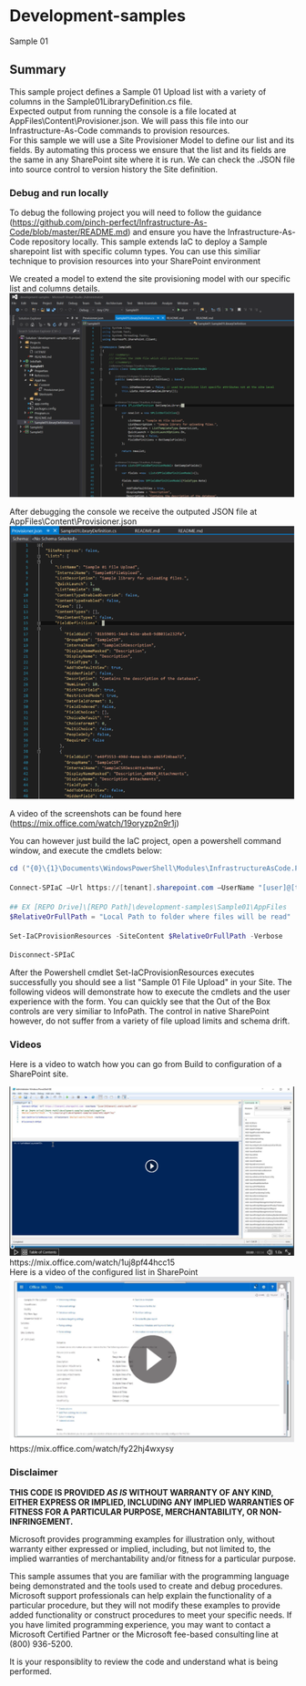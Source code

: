 ﻿# Development-samples
Sample 01

## Summary
This sample project defines a Sample 01 Upload list with a variety of columns in the Sample01LibraryDefinition.cs file.  
Expected output from running the console is a file located at AppFiles\Content\Provisioner.json.  We will pass this file into our Infrastructure-As-Code commands to provision resources.  
For this sample we will use a Site Provisioner Model to define our list and its fields.  By automating this process we ensure that the list and its fields are the same in any SharePoint site where it is run.  We can check the .JSON file into source control to version history the Site definition.

### Debug and run locally
To debug the following project you will need to follow the guidance (https://github.com/pinch-perfect/Infrastructure-As-Code/blob/master/README.md) and ensure you have the Infrastructure-As-Code repository locally.
This sample extends IaC to deploy a Sample sharepoint list with specific column types.  You can use this similiar technique to provision resources into your SharePoint environment

We created a model to extend the site provisioning model with our specific list and columns details.
<img src="https://raw.githubusercontent.com/pinch-perfect/development-samples/master/Sample01/imgs/extend-site-provisioner.PNG" width="500" />

After debugging the console we receive the outputed JSON file at AppFiles\Content\Provisioner.json
<img src="https://raw.githubusercontent.com/pinch-perfect/development-samples/master/Sample01/imgs/Provision-json-file.PNG" width="500" />

A video of the screenshots can be found here (https://mix.office.com/watch/19oryzp2n9r1j)


You can however just build the IaC project, open a powershell command window, and execute the cmdlets below:
```powershell
cd ("{0}\{1}\Documents\WindowsPowerShell\Modules\InfrastructureAsCode.Powershell" -f $env:HOMEDRIVE,$env:HOMEPATH)

Connect-SPIaC –Url https://[tenant].sharepoint.com –UserName "[user]@[tenant].onmicrosoft.com"

## EX [REPO Drive]\[REPO Path]\development-samples\Sample01\AppFiles
$RelativeOrFullPath = "Local Path to folder where files will be read" 

Set-IaCProvisionResources -SiteContent $RelativeOrFullPath -Verbose

Disconnect-SPIaC
```

After the Powershell cmdlet Set-IaCProvisionResources executes successfully you should see a list "Sample 01 File Upload" in your Site.  The following videos will demonstrate how to execute the cmdlets and the user experience with the form.  You can quickly see that the Out of the Box controls are very similiar to InfoPath.  The control in native SharePoint however, do not suffer from a variety of file upload limits and schema drift.

### Videos

Here is a video to watch how you can go from Build to configuration of a SharePoint site.

<img src="https://raw.githubusercontent.com/pinch-perfect/development-samples/master/Sample01/imgs/provision-list-video.PNG" width="500" />
https://mix.office.com/watch/1uj8pf44hcc15

<br />
Here is a video of the configured list in SharePoint

<img src="https://raw.githubusercontent.com/pinch-perfect/development-samples/master/Sample01/imgs/configured-list-usage.png" width="500" />
https://mix.office.com/watch/fy22hj4wxysy



### Disclaimer ###
**THIS CODE IS PROVIDED *AS IS* WITHOUT WARRANTY OF ANY KIND, EITHER EXPRESS OR IMPLIED, INCLUDING ANY IMPLIED WARRANTIES OF FITNESS FOR A PARTICULAR PURPOSE, MERCHANTABILITY, OR NON-INFRINGEMENT.**

Microsoft provides programming examples for illustration only, without 
warranty either expressed or implied, including, but not limited to, the
implied warranties of merchantability and/or fitness for a particular 
purpose.  

This sample assumes that you are familiar with the programming language
being demonstrated and the tools used to create and debug procedures. 
Microsoft support professionals can help explain the functionality of a
particular procedure, but they will not modify these examples to provide
added functionality or construct procedures to meet your specific needs. 
If you have limited programming experience, you may want to contact a 
Microsoft Certified Partner or the Microsoft fee-based consulting line 
at (800) 936-5200. 

It is your responsiblity to review the code and understand what is being performed.